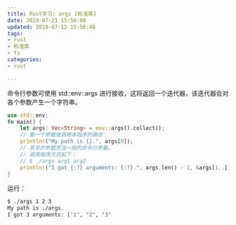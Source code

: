 ```yaml
---
title: Rust学习: args [标准库]
date: 2019-07-21 15:56:00
updated: 2019-07-12 15:56:48
tags: 
- rust
- 标准库
- fs
categories: 
- rust

---
```

命令行参数可使用 std::env::args 进行接收，这将返回一个迭代器，该迭代器会对各个参数产生一个字符串。


<!--more-->


```rust
use std::env;
fn main() {
    let args: Vec<String> = env::args().collect();
    // 第一个参数是调用本程序的路径
    println!("My path is {}.", args[0]);
    // 其余的参数充当一般的命令行参量。
    // 调用程序方式如下：
    // $ ./args arg1 arg2
    println!("I got {:?} arguments: {:?}.", args.len() - 1, &args[1..]);
}
```
运行：
```bash
$ ./args 1 2 3
My path is ./args.
I got 3 arguments: ["1", "2", "3"
```